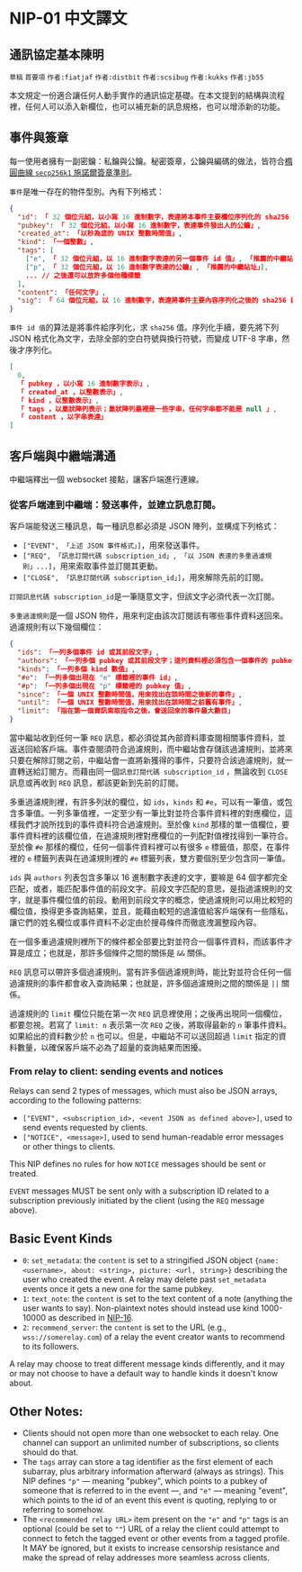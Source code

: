 NIP-01 中文譯文
==============

通訊協定基本陳明
-------------

`草稿` `首要項` `作者:fiatjaf` `作者:distbit` `作者:scsibug` `作者:kukks` `作者:jb55`

本文規定一份適合讓任何人動手實作的通訊協定基礎。在本文提到的結構與流程裡，任何人可以添入新欄位，也可以補充新的訊息規格，也可以增添新的功能。

## 事件與簽章

每一使用者擁有一副密鑰：私鑰與公鑰。秘密簽章，公鑰與編碼的做法，皆符合[橢圓曲線 `secp256k1` 施諾爾簽章準則](https://bips.xyz/340)。

`事件`是唯一存在的物件型別。內有下列格式：

```json
{
  "id": 「 32 個位元組，以小寫 16 進制數字，表達將本事件主要欄位序列化的 sha256 文字」,
  "pubkey": 「 32 個位元組，以小寫 16 進制數字，表達事件發出人的公鑰」,
  "created_at": 「以秒為底的 UNIX 整數時間值」,
  "kind": 「一個整數」,
  "tags": [
    ["e", 「 32 個位元組，以 16 進制數字表達的另一個事件 id 值」, 「推薦的中繼站址」],
    ["p", 「 32 個位元組，以 16 進制數字表達的公鑰」, 「推薦的中繼站址」],
    ... // 之後還可以放許多個他種標籤
  ],
  "content": 「任何文字」,
  "sig": 「 64 個位元組，以 16 進制數字，表達將事件主要內容序列化之後的 sha256 雜湊碼再加以簽章值；即本事件 id 值的簽章值」
}
```

`事件 id 值`的算法是將事件給序列化，求 `sha256` 值。序列化手續，要先將下列 JSON 格式化為文字，去除全部的空白符號與換行符號，而變成 UTF-8 字串，然後才序列化。

```json
[
  0,
  「 pubkey ，以小寫 16 進制數字表示」,
  「 created_at ，以整數表示」,
  「 kind ，以整數表示」,
  「 tags ，以巢狀陣列表示；巢狀陣列最裡是一些字串，任何字串都不能是 null 」,
  「 content ，以字串表達」
]
```

## 客戶端與中繼端溝通

中繼端釋出一個 websocket 接點，讓客戶端進行連線。

### 從客戶端連到中繼端：發送事件，並建立訊息訂閱。

客戶端能發送三種訊息，每一種訊息都必須是 JSON 陣列，並構成下列格式：

  * `["EVENT", 「上述 JSON 事件格式」]`，用來發送事件。
  * `["REQ", 「訊息訂閱代碼 subscription_id」, 「以 JSON 表達的多重過濾規則」...]`，用來索取事件並訂閱其更動。
  * `["CLOSE", 「訊息訂閱代碼 subscription_id」]`，用來解除先前的訂閱。

`訂閱訊息代碼 subscription_id`是一筆隨意文字，但該文字必須代表一次訂閱。

`多重過濾規則`是一個 JSON 物件，用來判定由該次訂閱該有哪些事件資料送回來。過濾規則有以下幾個欄位：

```json
{
  "ids": 「一列多個事件 id 或其前段文字」,
  "authors": 「一列多個 pubkey 或其前段文字；這列資料裡必須包含一個事件的 pubkey 」,
  "kinds": 「一列多個 kind 數值」,
  "#e": 「一列多個出現在 "e" 標籤裡的事件 id」,
  "#p": 「一列多個出現在 "p" 標籤裡的 pubkey 值」,
  "since": 「一個 UNIX 整數時間值，用來找出在該時間之後新的事件」,
  "until": 「一個 UNIX 整數時間值，用來找出在該時間之前舊有事件」,
  "limit": 「指在第一個資訊索取指令之後，會送回來的事件最大數目」
}
```

當中繼站收到任何一筆 `REQ` 訊息，都必須從其內部資料庫查閱相關事件資料，並返送回給客戶端。事件查閱須符合過濾規則，而中繼站會存儲該過濾規則，並將來只要在解除訂閱之前，中繼站會一直將新獲得的事件，只要符合該過濾規則，就一直轉送給訂閱方。而藉由同一個`訊息訂閱代碼 subscription_id` ，無論收到 `CLOSE` 訊息或再收到 `REQ` 訊息，都該更新到先前的訂閱。

多重過濾規則裡，有許多列狀的欄位，如 `ids`，`kinds` 和 `#e`，可以有一筆值，或包含多筆值。一列多筆值裡，一定至少有一筆比對並符合事件資料裡的對應欄位，這樣我們才說所找到的事件資料符合過濾規則。至於像 `kind` 那樣的單一值欄位，要事件資料裡的該欄位值，在過濾規則裡對應欄位的一列配對值裡找得到一筆符合。至於像 `#e` 那樣的欄位，任何一個事件資料裡可以有很多 `e` 標籤值，那麼，在事件裡的 `e` 標籤列表與在過濾規則裡的 `#e` 標籤列表，雙方要個別至少包含同一筆值。

`ids` 與 `authors` 列表包含多筆以 16 進制數字表達的文字，要嘛是 64 個字都完全匹配，或者，能匹配事件值的前段文字。前段文字匹配的意思，是指過濾規則的文字，就是事件欄位值的前段。動用到前段文字的概念，使過濾規則可以用比較短的欄位值，換得更多查詢結果，並且，能藉由較短的過濾值給客戶端保有一些隱私，讓它們的姓名欄位或事件資料不必定由於搜尋條件而徹底洩漏整段內容。

在一個多重過濾規則裡所下的條件都全部要比對並符合一個事件資料，而該事件才算是成立；也就是，那許多個條件之間的關係是 `&&` 關係。

`REQ` 訊息可以帶許多個過濾規則。當有許多個過濾規則時，能比對並符合任何一個過濾規則的事件都會收入查詢結果；也就是，許多個過濾規則之間的關係是 `||` 關係。

過濾規則的 `limit` 欄位只能在第一次 `REQ` 訊息裡使用；之後再出現同一個欄位，都要忽視。若寫了 `limit: n` 表示第一次 `REQ` 之後，將取得最新的 `n` 筆事件資料。如果給出的資料數少於 `n` 也可以。但是，中繼站不可以送回超過 `limit` 指定的資料數量，以確保客戶端不必為了超量的查詢結果而困擾。

### From relay to client: sending events and notices

Relays can send 2 types of messages, which must also be JSON arrays, according to the following patterns:

  * `["EVENT", <subscription_id>, <event JSON as defined above>]`, used to send events requested by clients.
  * `["NOTICE", <message>]`, used to send human-readable error messages or other things to clients.

This NIP defines no rules for how `NOTICE` messages should be sent or treated.

`EVENT` messages MUST be sent only with a subscription ID related to a subscription previously initiated by the client (using the `REQ` message above).

## Basic Event Kinds

  - `0`: `set_metadata`: the `content` is set to a stringified JSON object `{name: <username>, about: <string>, picture: <url, string>}` describing the user who created the event. A relay may delete past `set_metadata` events once it gets a new one for the same pubkey.
  - `1`: `text_note`: the `content` is set to the text content of a note (anything the user wants to say). Non-plaintext notes should instead use kind 1000-10000 as described in [NIP-16](16.md).
  - `2`: `recommend_server`: the `content` is set to the URL (e.g., `wss://somerelay.com`) of a relay the event creator wants to recommend to its followers.

A relay may choose to treat different message kinds differently, and it may or may not choose to have a default way to handle kinds it doesn't know about.

## Other Notes:

- Clients should not open more than one websocket to each relay. One channel can support an unlimited number of subscriptions, so clients should do that.
- The `tags` array can store a tag identifier as the first element of each subarray, plus arbitrary information afterward (always as strings). This NIP defines `"p"` — meaning "pubkey", which points to a pubkey of someone that is referred to in the event —, and `"e"` — meaning "event", which points to the id of an event this event is quoting, replying to or referring to somehow.
- The `<recommended relay URL>` item present on the `"e"` and `"p"` tags is an optional (could be set to `""`) URL of a relay the client could attempt to connect to fetch the tagged event or other events from a tagged profile. It MAY be ignored, but it exists to increase censorship resistance and make the spread of relay addresses more seamless across clients.

